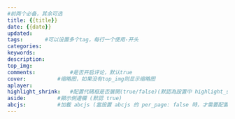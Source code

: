 ```yaml
---
#前两个必备，其余可选
title: {{title}}
date: {{date}}
updated:
tags:       #可以设置多个tag，每行一个使用-开头
categories:
keywords:
description:
top_img:
comments:           #是否开启评论，默认true
cover:          #缩略图，如果没有top_img则显示缩略图
aplayer:
highlight_shrink:   #配置代碼框是否展開(true/false)(默認為設置中 highlight_shrink 的配置)
aside:          #顯示側邊欄 (默認 true)
abcjs:          #加載 abcjs (當設置 abcjs 的 per_page: false 時，才需要配置，默認 false )
---
```

